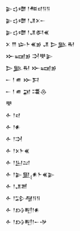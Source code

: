 <div class='block'>
<div class='line'>𒉌𒌓𒈩 𒁹𒍣𒁀𒀀𒀀</div>
<div class='line'>𒉌𒌓𒈩 𒁹𒂗𒉽𒀸</div>
<div class='line'>𒉌𒌓𒈩 𒁹𒂗𒀳𒌍</div>
<div class='line'>𒉽 𒐈 𒇽𒈨𒌍𒂊 𒂗 𒆕𒆥𒊑</div>
<div class='line'>𒁍𒍢𒂊 𒋫𒋧𒉌</div>
<div class='line'>𒆕𒆥𒊑 𒁍𒍢𒂊</div>
<div class='line'>𒀸 𒁹 𒌑 𒁍𒁕</div>
<div class='line'>𒀸 𒁹 𒌑 𒂼 𒃮𒁲</div>
<div class='line'>𒋧</div>
<div class='line'>𒅆 𒁹𒁀</div>
<div class='line'>𒅆 𒁹𒀭</div>
<div class='line'>𒅆 𒁹𒋫</div>
<div class='line'>𒅆 𒁹𒉽𒈨𒌍</div>
<div class='line'>𒅆 𒁹𒌨𒁺</div>
<div class='line'>𒅆 𒁹𒉌𒅅𒀭𒈨𒌍𒉌</div>
<div class='line'>𒅆 𒁹𒂗𒍪</div>
<div class='line'>𒅆 𒁹𒁉𒆷𒀀𒀀</div>
<div class='line'>𒅆 𒁹𒋳𒋃𒁹𒀭</div>
<div class='line'>𒅆 𒁹𒋳𒋃𒁹𒀸𒋩</div>
</div>